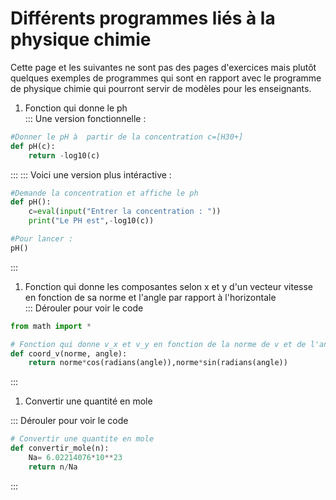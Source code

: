 # Différents programmes liés à la physique chimie

Cette page et les suivantes ne sont pas des pages d'exercices mais plutôt quelques exemples de programmes qui sont en rapport avec le programme de physique chimie qui pourront servir de modèles pour les enseignants.


1. Fonction qui donne le ph  
::: Une version fonctionnelle :
```python
#Donner le pH à  partir de la concentration c=[H30+]
def pH(c):
    return -log10(c)
```
:::
::: Voici une version plus intéractive :
```python
#Demande la concentration et affiche le ph
def pH():
    c=eval(input("Entrer la concentration : "))
    print("Le PH est",-log10(c))

#Pour lancer :
pH()
```
:::  
1. Fonction qui donne les composantes selon x et y d'un vecteur vitesse en fonction de sa norme et l'angle par rapport à l'horizontale  
::: Dérouler pour voir le code
```python
from math import *

# Fonction qui donne v_x et v_y en fonction de la norme de v et de l'angle en degré par rapport à  l'horizontale
def coord_v(norme, angle):
    return norme*cos(radians(angle)),norme*sin(radians(angle))
```
:::  
1. Convertir une quantité en mole

::: Dérouler pour voir le code
```python
# Convertir une quantite en mole
def convertir_mole(n):
    Na= 6.02214076*10**23
    return n/Na
```
:::

